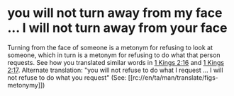 # you will not turn away from my face ... I will not turn away from your face

Turning from the face of someone is a metonym for refusing to look at someone, which in turn is a metonym for refusing to do what that person requests. See how you translated similar words in [1 Kings 2:16](../02/16.md) and [1 Kings 2:17](../02/17.md). Alternate translation: "you will not refuse to do what I request ... I will not refuse to do what you request" (See: [[rc://en/ta/man/translate/figs-metonymy]])


